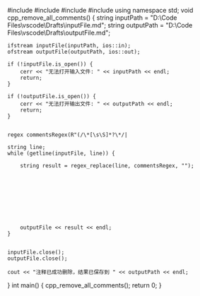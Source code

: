 #include <iostream>
#include <fstream>
#include <string>
#include <regex>
using namespace std;
void cpp_remove_all_comments() {
    string inputPath = "D:\\Code Files\\vscode\\Drafts\\inputFile.md";
    string outputPath = "D:\\Code Files\\vscode\\Drafts\\outputFile.md";
    
    
    ifstream inputFile(inputPath, ios::in);
    ofstream outputFile(outputPath, ios::out);
    
    if (!inputFile.is_open()) {
        cerr << "无法打开输入文件: " << inputPath << endl;
        return;
    }
    
    if (!outputFile.is_open()) {
        cerr << "无法打开输出文件: " << outputPath << endl;
        return;
    }
    
    
    regex commentsRegex(R"(/\*[\s\S]*?\*/|
    
    string line;
    while (getline(inputFile, line)) {
        
        string result = regex_replace(line, commentsRegex, "");
        
        
        
        
        
        
        
        
        
        outputFile << result << endl;
    }
    
    
    inputFile.close();
    outputFile.close();
    
    cout << "注释已成功删除，结果已保存到 " << outputPath << endl;
}
int main() {
    cpp_remove_all_comments();
    return 0;
}
